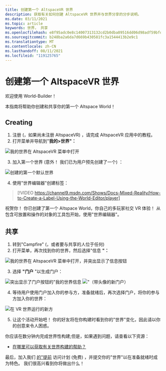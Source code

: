 ```yaml
---
title: 创建第一个 AltspaceVR 世界
description: 获取有关如何创建 AltspaceVR 世界并与世界分享的分步说明。
ms.date: 03/11/2021
ms.topic: article
keywords: 世界， 共享
ms.openlocfilehash: e8f95adc0e8c14007313132cd2b0dba89516dd06d98adf59bfd62a00dd3dadee
ms.sourcegitcommit: b248ba2a6da7d669b430581fc3a1544413b2e9c1
ms.translationtype: MT
ms.contentlocale: zh-CN
ms.lasthandoff: 08/11/2021
ms.locfileid: "119125765"
---
```

# <a name="creating-your-first-altspacevr-world"></a>创建第一个 AltspaceVR 世界

欢迎使用 World-Builder！

本指南将帮助你创建和共享你的第一个 Altspace World！

## <a name="creating"></a>Creating

1. 注册 (，如果尚未注册 AltspaceVR) ，请完成 AltspaceVR 应用中的教程。
2. 打开菜单并导航到"**我的>世界"：**

![我的世界在 AltspaceVR 菜单中打开](images/world-building-img-01.png)

3. 加入第一个世界 (意外！ 我们已为用户预先创建了一个) ：

![创建的第一个默认世界](images/world-building-img-02.png)

4. 使用"世界编辑器"创建标签：

> [!VIDEO https://channel9.msdn.com/Shows/Docs-Mixed-Reality/How-to-Create-a-Label-Using-the-World-Editor/player]

祝贺你！ 你已创建了第一个 Altspace World，你自己的多玩家社交 VR 体验！ 从包含可放置和操作的对象的工具包开始，使用"世界编辑器"。

## <a name="sharing"></a>共享

1. 转到"Campfire" (，或者要与共享的人位于任何) 
2. 打开菜单，再次找到你的世界，然后选择"信息 **"：**

![我的世界在 AltspaceVR 菜单中打开，并突出显示了信息按钮](images/world-building-img-03.png)

3. 选择 **"门户** "以生成门户：

![突出显示了门户按钮的"我的世界信息 ](images/world-building-img-04.png)
 ![ "（带头像的新门户）](images/world-building-img-05.png)

4. 等待用户使用门户加入你的参与方，准备就绪后，再次选择门户，将你的参与方加入你的世界：

![在 VR 世界运行的新方](images/world-building-img-06.png)

5. 让这个活动开始吧！ 你的好友将在你构建时看到你的"世界"变化，因此请以你的创意来令人困惑。

你应该在数分钟内完成世界性构建;但是，如果遇到问题，请查看以下资源：
* [在哪里可以获取有关世界构建的帮助？](getting-help.md)

最后，加入我们 [的"提前](early-access.md) 访问计划 (免费) ，并提交你的"世界"以在准备就绪时成为特色。 我们很高兴看到你将做出什么！